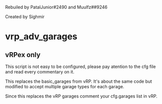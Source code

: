 Rebuiled by PatalJunior#2490 and Muulfz##9246

Created by Sighmir

# vrp_adv_garages
## vRPex only

This script is not easy to be configured, please pay atention to the cfg file and read every commentary on it.  

This replaces the basic_garages from vRP. It's about the same code but modified to accept multiple garage types for each garage.  

Since this replaces the vRP garages comment your cfg.garages list in vRP.  

